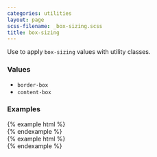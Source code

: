 ```yaml
---
categories: utilities
layout: page
scss-filename: _box-sizing.scss
title: box-sizing
---
```

Use to apply `box-sizing` values with utility classes.

### Values
* `border-box`
* `content-box`

### Examples
<div class="DocsExample DocsExample--renderHidden">
{% example html %}
<div class="box-sizing--border-box"></div>
{% endexample %}
</div>

<div class="DocsExample DocsExample--renderHidden">
{% example html %}
<div class="box-sizing--content-box"></div>
{% endexample %}
</div>
